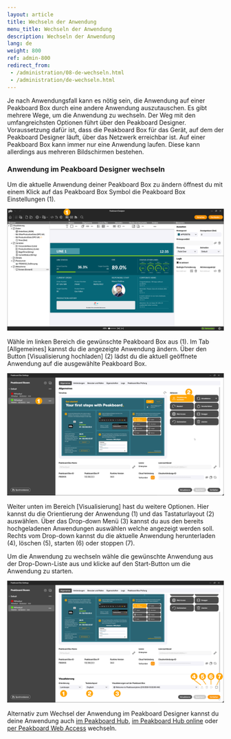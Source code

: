 ```yaml
---
layout: article
title: Wechseln der Anwendung
menu_title: Wechseln der Anwendung
description: Wechseln der Anwendung
lang: de
weight: 800
ref: admin-800
redirect_from:
 - /administration/08-de-wechseln.html
 - /administration/de-wechseln.html
---
```


Je nach Anwendungsfall kann es nötig sein, die Anwendung auf einer Peakboard Box durch eine andere Anwendung auszutauschen.
Es gibt mehrere Wege, um die Anwendung zu wechseln. Der Weg mit den umfangreichsten Optionen führt über den Peakboard Designer.
Voraussetzung dafür ist, dass die Peakboard Box für das Gerät, auf dem der Peakboard Designer läuft, über das Netzwerk erreichbar ist.
Auf einer Peakboard Box kann immer nur eine Anwendung laufen. Diese kann allerdings aus mehreren Bildschirmen bestehen.

### Anwendung im Peakboard Designer wechseln

Um die aktuelle Anwendung deiner Peakboard Box zu ändern öffnest du mit einem Klick auf das Peakboard Box Symbol die Peakboard Box Einstellungen (1).

![Peakboard Box Einstellungen öffnen](/assets/images/admin/management/de_change-application-01.png)

Wähle im linken Bereich die gewünschte Peakboard Box aus (1).
Im Tab [Allgemeines] kannst du die angezeigte Anwendung ändern.
Über den Button [Visualisierung hochladen] (2) lädst du die aktuell geöffnete Anwendung auf die ausgewählte Peakboard Box.

![Anwendung hochladen](/assets/images/admin/management/de_change-application-02.png)

Weiter unten im Bereich [Visualisierung] hast du weitere Optionen.
Hier kannst du die Orientierung der Anwendung (1) und das Tastaturlayout (2) auswählen.
Über das Drop-down Menü (3) kannst du aus den bereits hochgeladenen Anwendungen auswählen welche angezeigt werden soll.
Rechts vom Drop-down kannst du die aktuelle Anwendung herunterladen (4), löschen (5), starten (6) oder stoppen (7).

Um die Anwendung zu wechseln wähle die gewünschte Anwendung aus der Drop-Down-Liste aus und klicke auf den Start-Button um die Anwendung zu starten.

![Anwendungen verwalten](/assets/images/admin/management/de_change-application-03.png)

Alternativ zum Wechsel der Anwendung im Peakboard Designer kannst du deine Anwendung auch [im Peakboard Hub](/hub/Peakboard_Hub_on_premise/de-hub_boxmanagement.html), [im Peakboard Hub online](/hub/Peakboard_Hub_online/de-hub-online_boxmanagement.html) oder [per Peakboard Web Access](/administration/de-web-access.html) wechseln.
